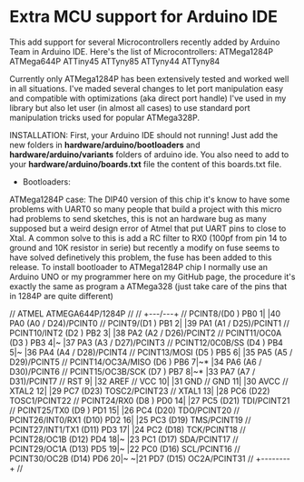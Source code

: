 Extra MCU support for Arduino IDE
=================================

This add support for several Microcontrollers recently added by Arduino Team in Arduino IDE.
Here's the list of Microcontrollers:
ATMega1284P
ATMega644P
ATTiny45
ATTyny85
ATTyny44
ATTyny84

Currently only ATMega1284P has been extensively tested and worked well in all situations. I've maded several changes to let
port manipulation easy and compatible with optimizations (aka direct port handle) I've used in my library but also let user
(in almost all cases) to use standard port manipulation tricks used for popular ATMega328P.


INSTALLATION:
First, your Arduino IDE should not running!
Just add the new folders in <b>hardware/arduino/bootloaders</b> and <b>hardware/arduino/variants</b> folders of arduino ide.
You also need to add to your <b>hardware/arduino/boards.txt</b> file the content of this boards.txt file.

 - Bootloaders:
 
ATMega1284P case:
The DIP40 version of this chip it's know to have some problems with UART0 so many people that build a project with this micro
had problems to send sketches, this is not an hardware bug as many supposed but a weird design error of Atmel that put UART pins
to close to Xtal. A common solve to this is add a RC filter to RX0 (100pf from pin 14 to ground and 10K resistor in serie) but
recently a modify on fuse seems to have solved definetively this problem, the fuse has been added to this release.
To install bootloader to ATMega1284P chip I normally use an Arduino UNO or my programmer here on my GitHub page, the procedure it's
exactly the same as program a ATMega328 (just take care of the pins that in 1284P are quite different)

//                         ATMEL ATMEGA644P/1284P
//
//                               +---\/---+
//            PCINT8/(D0 ) PB0  1|        |40  PA0 (A0 / D24)/PCINT0
//            PCINT9/(D1 ) PB1  2|        |39  PA1 (A1 / D25)/PCINT1
//      PCINT10/INT2 (D2 ) PB2  3|        |38  PA2 (A2 / D26)/PCINT2
//      PCINT11/OC0A (D3 ) PB3  4|~       |37  PA3 (A3 / D27)/PCINT3
//   PCINT12/0C0B/SS (D4 ) PB4  5|~       |36  PA4 (A4 / D28)/PCINT4
//      PCINT13/MOSI (D5 ) PB5  6|        |35  PA5 (A5 / D29)/PCINT5
// PCINT14/OC3A/MISO (D6 ) PB6  7|~*      |34  PA6 (A6 / D30)/PCINT6
//  PCINT15/OC3B/SCK (D7 ) PB7  8|~*      |33  PA7 (A7 / D31)/PCINT7
//                         RST  9|        |32  AREF
//                         VCC 10|        |31  GND 
//                         GND 11|        |30  AVCC
//                       XTAL2 12|        |29  PC7 (D23) TOSC2/PCINT23
//                       XTAL1 13|        |28  PC6 (D22) TOSC1/PCINT22
//       PCINT24/RX0 (D8 ) PD0 14|        |27  PC5 (D21) TDI/PCINT21
//       PCINT25/TX0 (D9 ) PD1 15|        |26  PC4 (D20) TDO/PCINT20
//  PCINT26/INT0/RX1 (D10) PD2 16|        |25  PC3 (D19) TMS/PCINT19
//  PCINT27/INT1/TX1 (D11) PD3 17|        |24  PC2 (D18) TCK/PCINT18
//      PCINT28/OC1B (D12) PD4 18|~       |23  PC1 (D17) SDA/PCINT17
//      PCINT29/OC1A (D13) PD5 19|~       |22  PC0 (D16) SCL/PCINT16
//      PCINT30/OC2B (D14) PD6 20|~      ~|21  PD7 (D15) OC2A/PCINT31
//                               +--------+
//
